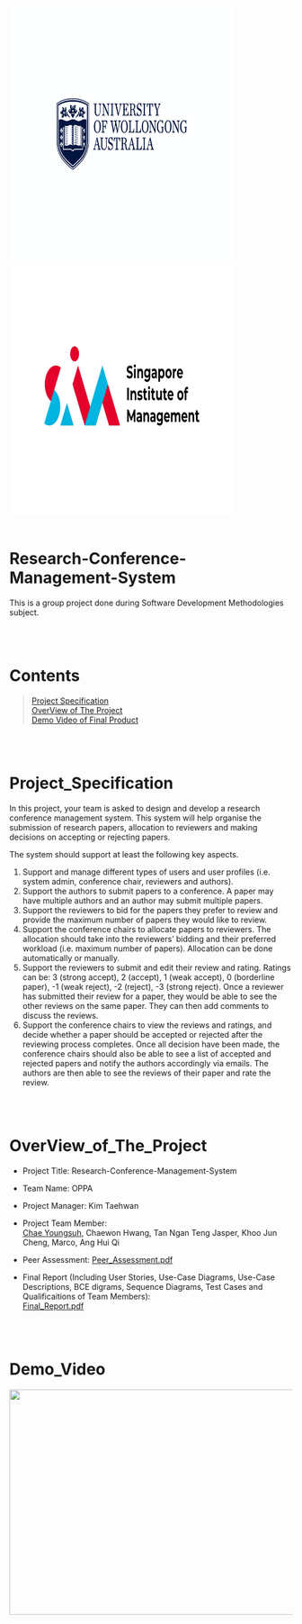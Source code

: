 <div>
  <img src="https://github.com/anica0206/Contactless-Hotel-Check-In-System/blob/main/doc/uow_logo.png"  width="400" height="450"/>
  <img src="https://github.com/anica0206/Contactless-Hotel-Check-In-System/blob/main/doc/sim_logo.jpg"  width="400" height="450"/>
</div>
                                            
<br>

# Research-Conference-Management-System
This is a group project done during Software Development Methodologies subject.

<br>
<br>

# Contents

>[Project Specification](#Project_Specification)
><br>
>[OverView of The Project](#OverView_of_The_Project)
><br>
>[Demo Video of Final Product](#Demo_Video)

<br>
<br>

# Project_Specification
In this project, your team is asked to design and develop a research conference management system. This 
system will help organise the submission of research papers, allocation to reviewers and making decisions on 
accepting or rejecting papers. 

The system should support at least the following key aspects. 
1. Support and manage different types of users and user profiles (i.e. system admin, conference chair, 
reviewers and authors). 
2. Support the authors to submit papers to a conference. A paper may have multiple authors and an author 
may submit multiple papers. 
3. Support the reviewers to bid for the papers they prefer to review and provide the maximum number of 
papers they would like to review. 
4. Support the conference chairs to allocate papers to reviewers. The allocation should take into the 
reviewers’ bidding and their preferred workload (i.e. maximum number of papers). Allocation can be 
done automatically or manually. 
5. Support the reviewers to submit and edit their review and rating. Ratings can be: 3 (strong accept), 2 
(accept), 1 (weak accept), 0 (borderline paper), -1 (weak reject), -2 (reject), -3 (strong reject). Once a 
reviewer has submitted their review for a paper, they would be able to see the other reviews on the same
paper. They can then add comments to discuss the reviews. 
6. Support the conference chairs to view the reviews and ratings, and decide whether a paper should be 
accepted or rejected after the reviewing process completes. Once all decision have been made, the 
conference chairs should also be able to see a list of accepted and rejected papers and notify the authors 
accordingly via emails. The authors are then able to see the reviews of their paper and rate the review.

<br>
<br>

# OverView_of_The_Project

- Project Title: Research-Conference-Management-System
- Team Name: OPPA
- Project Manager: Kim Taehwan
- Project Team Member:<br>[Chae Youngsuh](https://github.com/anica0206), Chaewon Hwang, Tan Ngan Teng Jasper, Khoo Jun Cheng, Marco, Ang Hui Qi <br>

- Peer Assessment: [Peer_Assessment.pdf](https://github.com/anica0206/Contactless-Hotel-Check-In-System/blob/main/doc/Peer%20Assessment.pdf)
- Final Report (Including User Stories, Use-Case Diagrams, Use-Case Descriptions, BCE digrams, Sequence Diagrams, Test Cases and Qualificaitions of Team Members): <br>
[Final_Report.pdf](https://github.com/anica0206/Research-Conference-Management-System/blob/main/doc/OPPA_Final%20Report.pdf)

<br>
<br>

# Demo_Video

<img src="https://github.com/anica0206/Research-Conference-Management-System/blob/main/doc/T1_Oppa_live_demo.gif"  width="800" height="400"/>



</details>
  

